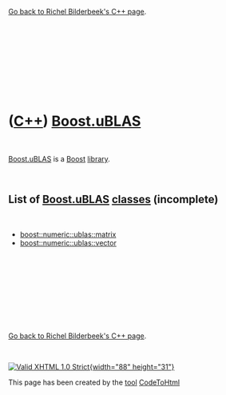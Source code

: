 

[Go back to Richel Bilderbeek's C++ page](Cpp.htm).

 

 

 

 

 

([C++](Cpp.htm)) [Boost.uBLAS](CppUblas.htm)
============================================

 

[Boost.uBLAS](CppUblas.htm) is a [Boost](CppBoost.htm)
[library](CppLibrary.htm).

 

List of [Boost.uBLAS](CppUblas.htm) [classes](CppClass.htm) (incomplete)
------------------------------------------------------------------------

 

-   [boost::numeric::ublas::matrix](CppUblasMatrix.htm)
-   [boost::numeric::ublas::vector](CppUblasVector.htm)

 

 

 

 

 

[Go back to Richel Bilderbeek's C++ page](Cpp.htm).



 

[![Valid XHTML 1.0 Strict](valid-xhtml10.png){width="88"
height="31"}](http://validator.w3.org/check?uri=referer)

This page has been created by the [tool](Tools.htm)
[CodeToHtml](ToolCodeToHtml.htm)
